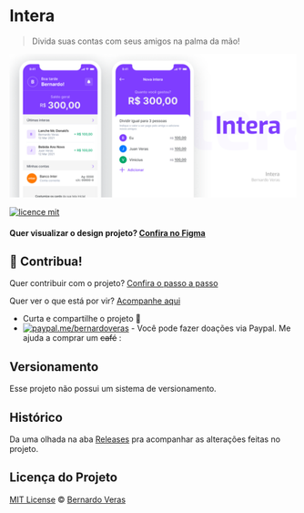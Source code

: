 # Intera
> Divida suas contas com seus amigos na palma da mão!

![](.github/assets/cover.png)

[![licence mit](https://img.shields.io/badge/licence-MIT-blue.svg)](https://github.com/bernardoveras/intera-frontend/blob/master/LICENSE)

#### Quer visualizar o design projeto? [Confira no Figma](https://www.figma.com/file/qXEWQvI4CEx1MXUkyu6aDB/Intera-Mobile)

## :sparkling_heart: Contribua!

Quer contribuir com o projeto? [Confira o passo a passo](./CONTRIBUTING.md)

Quer ver o que está por vir? [Acompanhe aqui](https://github.com/bernardoveras/intera-frontend/projects)

- Curta e compartilhe o projeto :rocket:
- [![paypal.me/bernardoveras](https://ionicabizau.github.io/badges/paypal.svg)](https://www.paypal.me/bernardoveras) - Você pode fazer doações via Paypal. Me ajuda a comprar um ~~café~~ :

## Versionamento

Esse projeto não possui um sistema de versionamento.

## Histórico
Da uma olhada na aba [Releases](https://github.com/bernardoveras/intera-frontend/releases) pra acompanhar as alterações feitas no projeto.

## Licença do Projeto
[MIT License](./LICENSE) © [Bernardo Veras](https://github.com/bernardoveras)